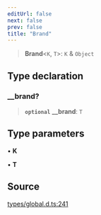```yaml
---
editUrl: false
next: false
prev: false
title: "Brand"
---
```


> **Brand**\<`K`, `T`\>: `K` & `Object`

## Type declaration

### \_\_brand?

> **`optional`** **\_\_brand**: `T`

## Type parameters

• **K**

• **T**

## Source

[types/global.d.ts:241](https://github.com/algorandfoundation/tealscript/blob/e015f8b0/types/global.d.ts#L241)
